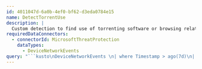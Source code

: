 ```yaml
---
id: 4011047d-6a0b-4ef0-bf62-d3eda0784e15
name: DetectTorrentUse
description: |
  Custom detection to find use of torrenting software or browsing related to torrents.
requiredDataConnectors:
  - connectorId: MicrosoftThreatProtection
    dataTypes:
      - DeviceNetworkEvents
query: "```kusto\nDeviceNetworkEvents \n| where Timestamp > ago(7d)\n| where RemoteUrl has \"torrent\" or RemoteUrl has \"vuze\" or RemoteUrl has \"azureus\" or RemoteUrl endswith \".tor\" or InitiatingProcessFileName has \"torrent\" or InitiatingProcessFileName has \"vuze\" or InitiatingProcessFileName contains \"azureus\" \n| project Timestamp, ReportId, DeviceId, DeviceName, InitiatingProcessFileName, RemoteUrl , RemoteIP , RemotePort  \n```"
---
```


